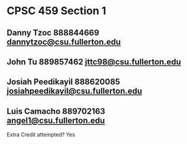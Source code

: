 # CPSC 459 Section 1
## Danny Tzoc 888844669 dannytzoc@csu.fullerton.edu
## John Tu 889857462 jttc98@csu.fullerton.edu
## Josiah Peedikayil 888620085 josiahpeedikayil@csu.fullerton.edu
## Luis Camacho 889702163 angel1@csu.fullerton.edu

Extra Credit attempted? Yes
